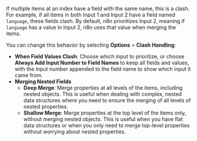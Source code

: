 If multiple items at an index have a field with the same name, this is a clash. For example, if all items in both Input 1 and Input 2 have a field named `language`, these fields clash. By default, n8n prioritizes Input 2, meaning if `language` has a value in Input 2, n8n uses that value when merging the items. 

You can change this behavior by selecting **Options** > **Clash Handling**: 

- **When Field Values Clash**: Choose which input to prioritize, or choose **Always Add Input Number to Field Names** to keep all fields and values, with the input number appended to the field name to show which input it came from.
- **Merging Nested Fields**
    - **Deep Merge**: Merge properties at all levels of the items, including nested objects. This is useful when dealing with complex, nested data structures where you need to ensure the merging of all levels of nested properties.
    - **Shallow Merge**: Merge properties at the top level of the items only, without merging nested objects. This is useful when you have flat data structures or when you only need to merge top-level properties without worrying about nested properties.

